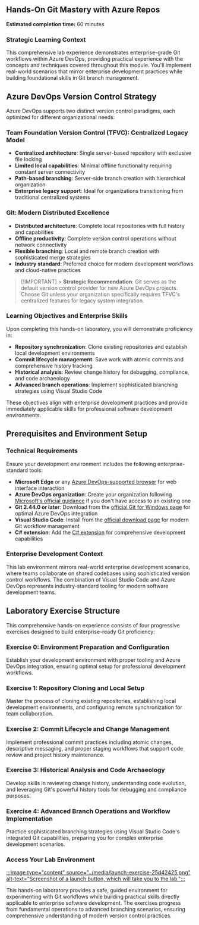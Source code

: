 ## Hands-On Git Mastery with Azure Repos

**Estimated completion time:** 60 minutes

### Strategic Learning Context

This comprehensive lab experience demonstrates enterprise-grade Git workflows within Azure DevOps, providing practical experience with the concepts and techniques covered throughout this module. You'll implement real-world scenarios that mirror enterprise development practices while building foundational skills in Git branch management.

## Azure DevOps Version Control Strategy

Azure DevOps supports two distinct version control paradigms, each optimized for different organizational needs:

### Team Foundation Version Control (TFVC): Centralized Legacy Model

- **Centralized architecture**: Single server-based repository with exclusive file locking
- **Limited local capabilities**: Minimal offline functionality requiring constant server connectivity
- **Path-based branching**: Server-side branch creation with hierarchical organization
- **Enterprise legacy support**: Ideal for organizations transitioning from traditional centralized systems

### Git: Modern Distributed Excellence

- **Distributed architecture**: Complete local repositories with full history and capabilities
- **Offline productivity**: Complete version control operations without network connectivity
- **Flexible branching**: Local and remote branch creation with sophisticated merge strategies
- **Industry standard**: Preferred choice for modern development workflows and cloud-native practices

> [!IMPORTANT] > **Strategic Recommendation**: Git serves as the default version control provider for new Azure DevOps projects. Choose Git unless your organization specifically requires TFVC's centralized features for legacy system integration.

### Learning Objectives and Enterprise Skills

Upon completing this hands-on laboratory, you will demonstrate proficiency in:

- **Repository synchronization**: Clone existing repositories and establish local development environments
- **Commit lifecycle management**: Save work with atomic commits and comprehensive history tracking
- **Historical analysis**: Review change history for debugging, compliance, and code archaeology
- **Advanced branch operations**: Implement sophisticated branching strategies using Visual Studio Code

These objectives align with enterprise development practices and provide immediately applicable skills for professional software development environments.

## Prerequisites and Environment Setup

### Technical Requirements

Ensure your development environment includes the following enterprise-standard tools:

- **Microsoft Edge** or any [Azure DevOps-supported browser](/azure/devops/server/compatibility) for web interface interaction
- **Azure DevOps organization**: Create your organization following [Microsoft's official guidance](/azure/devops/organizations/accounts/create-organization) if you don't have access to an existing one
- **Git 2.44.0 or later**: Download from the [official Git for Windows page](https://gitforwindows.org/) for optimal Azure DevOps integration
- **Visual Studio Code**: Install from the [official download page](https://code.visualstudio.com/) for modern Git workflow management
- **C# extension**: Add the [C# extension](https://marketplace.visualstudio.com/items?itemName=ms-dotnettools.csharp) for comprehensive development capabilities

### Enterprise Development Context

This lab environment mirrors real-world enterprise development scenarios, where teams collaborate on shared codebases using sophisticated version control workflows. The combination of Visual Studio Code and Azure DevOps represents industry-standard tooling for modern software development teams.

## Laboratory Exercise Structure

This comprehensive hands-on experience consists of four progressive exercises designed to build enterprise-ready Git proficiency:

### Exercise 0: Environment Preparation and Configuration

Establish your development environment with proper tooling and Azure DevOps integration, ensuring optimal setup for professional development workflows.

### Exercise 1: Repository Cloning and Local Setup

Master the process of cloning existing repositories, establishing local development environments, and configuring remote synchronization for team collaboration.

### Exercise 2: Commit Lifecycle and Change Management

Implement professional commit practices including atomic changes, descriptive messaging, and proper staging workflows that support code review and project history maintenance.

### Exercise 3: Historical Analysis and Code Archaeology

Develop skills in reviewing change history, understanding code evolution, and leveraging Git's powerful history tools for debugging and compliance purposes.

### Exercise 4: Advanced Branch Operations and Workflow Implementation

Practice sophisticated branching strategies using Visual Studio Code's integrated Git capabilities, preparing you for complex enterprise development scenarios.

### Access Your Lab Environment

[:::image type="content" source="../media/launch-exercise-25d42425.png" alt-text="Screenshot of a launch button, which will take you to the lab.":::
](https://go.microsoft.com/fwlink/?linkid=2269558)

This hands-on laboratory provides a safe, guided environment for experimenting with Git workflows while building practical skills directly applicable to enterprise software development. The exercises progress from fundamental operations to advanced branching scenarios, ensuring comprehensive understanding of modern version control practices.

